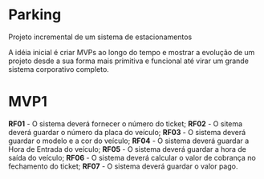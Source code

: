 # Parking
Projeto incremental de um sistema de estacionamentos

A idéia inicial é criar MVPs ao longo do tempo e mostrar a evolução de um projeto desde a sua forma mais primitiva e funcional até virar um grande sistema corporativo completo.

# MVP1

**RF01** - O sistema deverá fornecer o número do ticket;
**RF02** - O sitema deverá guardar o número da placa do veículo;
**RF03** - O sistema deverá guardar o modelo e a cor do veículo;
**RF04** - O sistema deverá guardar a Hora de Entrada do veículo;
**RF05** - O sistema deverá guardar a hora de saída do veículo;
**RF06** - O sistema deverá calcular o valor de cobrança no fechamento do ticket;
**RF07** - O sistema deverá guardar o valor pago.